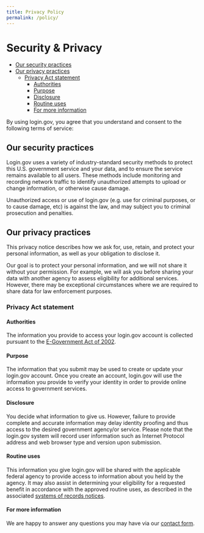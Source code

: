 ```yaml
---
title: Privacy Policy
permalink: /policy/
---
```


Security & Privacy
==================

<!-- MarkdownTOC depth="6" autolink="true" bracket="round" -->

- [Our security practices](#our-security-practices)
- [Our privacy practices](#our-privacy-practices)
  - [Privacy Act statement](#privacy-act-statement)
    - [Authorities](#authorities)
    - [Purpose](#purpose)
    - [Disclosure](#disclosure)
    - [Routine uses](#routine-uses)
    - [For more information](#for-more-information)

<!-- /MarkdownTOC -->

By using login.gov, you agree that you understand and consent to the
following terms of service:

Our security practices
----------------------

Login.gov uses a variety of industry-standard security methods to
protect this U.S. government service and your data, and to ensure the
service remains available to all users. These methods include monitoring
and recording network traffic to identify unauthorized attempts to
upload or change information, or otherwise cause damage.

Unauthorized access or use of login.gov (e.g. use for criminal purposes,
or to cause damage, etc) is against the law, and may subject you to
criminal prosecution and penalties.

Our privacy practices
---------------------

This privacy notice describes how we ask for, use, retain, and protect
your personal information, as well as your obligation to disclose it.

Our goal is to protect your personal information, and we will not share
it without your permission. For example, we will ask you before sharing
your data with another agency to assess eligibility for additional
services. However, there may be exceptional circumstances where we are
required to share data for law enforcement purposes.

### Privacy Act statement

#### Authorities

The information you provide to access your login.gov account is
collected pursuant to the [E-Government Act of
2002](https://www.gpo.gov/fdsys/pkg/PLAW-107publ347/html/PLAW-107publ347.htm).

#### Purpose

The information that you submit may be used to create or update your
login.gov account. Once you create an account, login.gov will use the
information you provide to verify your identity in order to provide
online access to government services.

#### Disclosure

You decide what information to give us. However, failure to provide
complete and accurate information may delay identity proofing and thus
access to the desired government agency/or service. Please note that the
login.gov system will record user information such as Internet Protocol
address and web browser type and version upon submission.

#### Routine uses

This information you give login.gov will be shared with the applicable
federal agency to provide access to information about you held by the
agency. It may also assist in determining your eligibility for a
requested benefit in accordance with the approved routine uses, as
described in the associated [systems of records
notices](https://www.federalregister.gov/documents/2017/01/19/2017-01174/privacy-act-of-1974-notice-of-a-new-system-of-records).

#### For more information

We are happy to answer any questions you may have via our [contact
form](/contact).
